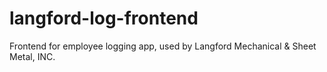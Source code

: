 # langford-log-frontend
Frontend for employee logging app, used by Langford Mechanical &amp; Sheet Metal, INC.
